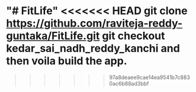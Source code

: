 "# FitLife" 
<<<<<<< HEAD
git clone https://github.com/raviteja-reddy-guntaka/FitLife.git
git checkout kedar_sai_nadh_reddy_kanchi
and then voila build the app. 
=======

>>>>>>> 97a8deaee9cae14ea9541b7c8830ac6b88ad3bbf
